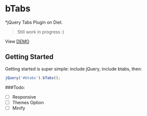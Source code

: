 bTabs
=====

*jQuery Tabs Plugin on Diet.

> Still work in progress :)

View [DEMO](http://object505.github.io/bTabs/)

## Getting Started
Getting started is super simple: include jQuery, include btabs, then:
```javascript
jQuery('#btabs').bTabs(); 
```

###Todo:
- [ ] Responsive
- [ ] Themes Option
- [ ] Minify
